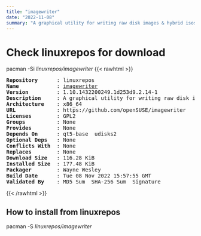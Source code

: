 ```yaml
---
title: "imagewriter"
date: "2022-11-08"
summary: "A graphical utility for writing raw disk images & hybrid isos to USB keys"
---
```


# Check linuxrepos for download

pacman -Si *linuxrepos/imagewriter*
{{< rawhtml >}}
<pre class="highlight">
<b>Repository</b>      : linuxrepos
<b>Name</b>            : <a href="../../static/x86_64/imagewriter-1.10.1432200249.1d253d9.2.14-1-x86_64.pkg.tar.zst">imagewriter</a>
<b>Version</b>         : 1.10.1432200249.1d253d9.2.14-1
<b>Description</b>     : A graphical utility for writing raw disk images & hybrid isos to USB keys
<b>Architecture</b>    : x86_64
<b>URL</b>             : https://github.com/openSUSE/imagewriter
<b>Licenses</b>        : GPL2
<b>Groups</b>          : None
<b>Provides</b>        : None
<b>Depends On</b>      : qt5-base  udisks2
<b>Optional Deps</b>   : None
<b>Conflicts With</b>  : None
<b>Replaces</b>        : None
<b>Download Size</b>   : 116.28 KiB
<b>Installed Size</b>  : 177.48 KiB
<b>Packager</b>        : Wayne Wesley <wayne6324@gmail.com>
<b>Build Date</b>      : Tue 08 Nov 2022 15:57:55 GMT
<b>Validated By</b>    : MD5 Sum  SHA-256 Sum  Signature
</pre>
{{< /rawhtml >}}
## How to install from linuxrepos

pacman -S *linuxrepos/imagewriter*
